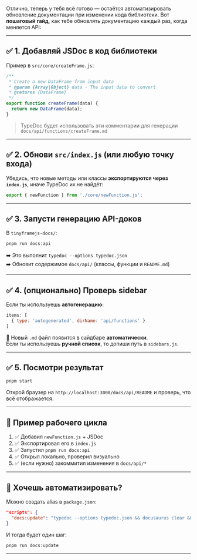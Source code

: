 Отлично, теперь у тебя всё готово — остаётся автоматизировать обновление документации при изменении кода библиотеки. Вот **пошаговый гайд**, как тебе обновлять документацию каждый раз, когда меняется API:

---

## ✅ 1. **Добавляй JSDoc в код библиотеки**

Пример в `src/core/createFrame.js`:

```js
/**
 * Create a new DataFrame from input data
 * @param {Array|Object} data - The input data to convert
 * @returns {DataFrame}
 */
export function createFrame(data) {
  return new DataFrame(data);
}
```

> TypeDoc будет использовать эти комментарии для генерации `docs/api/functions/createFrame.md`

---

## ✅ 2. **Обнови `src/index.js` (или любую точку входа)**

Убедись, что новые методы или классы **экспортируются через `index.js`**, иначе TypeDoc их не найдёт:

```js
export { newFunction } from './core/newFunction.js';
```

---

## ✅ 3. **Запусти генерацию API-доков**

В `tinyframejs-docs/`:

```bash
pnpm run docs:api
```

➡️ Это выполнит `typedoc --options typedoc.json`  
➡️ Обновит содержимое `docs/api/` (классы, функции и `README.md`)

---

## ✅ 4. (опционально) Проверь sidebar

Если ты используешь **автогенерацию**:

```js
items: [
  { type: 'autogenerated', dirName: 'api/functions' }
]
```

📌 Новый `.md` файл появится в сайдбаре **автоматически**.  
Если ты используешь **ручной список**, то допиши путь в `sidebars.js`.

---

## ✅ 5. Посмотри результат

```bash
pnpm start
```

Открой браузер на `http://localhost:3000/docs/api/README` и проверь, что всё отображается.

---

## 🧪 Пример рабочего цикла

1. ✅ Добавил `newFunction.js` + JSDoc  
2. ✅ Экспортировал его в `index.js`  
3. ✅ Запустил `pnpm run docs:api`  
4. ✅ Открыл локально, проверил визуально  
5. ✅ (если нужно) закоммитил изменения в `docs/api/*`

---

## 🧩 Хочешь автоматизировать?

Можно создать alias в `package.json`:

```json
"scripts": {
  "docs:update": "typedoc --options typedoc.json && docusaurus clear && docusaurus start"
}
```

И тогда будет один шаг:

```bash
pnpm run docs:update
```

---

